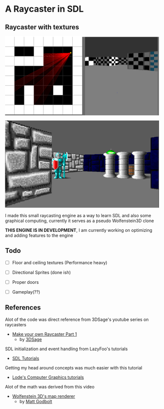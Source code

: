# A Raycaster in SDL

## Raycaster with textures

 ![Sample Image](images/raycaster_new.PNG)

 ![64x64 texture and Sprites Added](images/sprites.PNG)

   I made this small raycasting engine as a way to learn SDL and also some graphical computing, currently it serves as a pseudo Wolfenstein3D clone

   **THIS ENGINE IS IN DEVELOPMENT**, 
   I am currently working on optimizing and adding features to the engine



## Todo
   - [ ] Floor and ceiling textures (Performance heavy)
   - [ ] Directional Sprites (done ish)
   - [ ] Proper doors
   - [ ] Gameplay(??)


## References
Alot of the code was direct reference from 3DSage's youtube series on raycasters
 - [Make your own Raycaster Part 1](https://www.youtube.com/watch?v=gYRrGTC7GtA)
    - by [3DSage](https://www.youtube.com/c/3DSage)

SDL initialization and event handling from LazyFoo's tutorials
   - [SDL Tutorials](https://lazyfoo.net/tutorials/SDL/)

Getting my head around concepts was much easier with this tutorial
 - [Lode's Computer Graphics tutorials](https://lodev.org/cgtutor/index.html)

Alot of the math was derived from this video
 - [Wolfenstein 3D's map renderer](https://www.youtube.com/watch?v=eOCQfxRQ2pY&list=WL&index=124)
    - by [Matt Godbolt](https://www.youtube.com/c/MattGodbolt)






